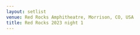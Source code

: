 ```yaml
---
layout: setlist
venue: Red Rocks Amphitheatre, Morrison, CO, USA
title: Red Rocks 2023 night 1
---
```

